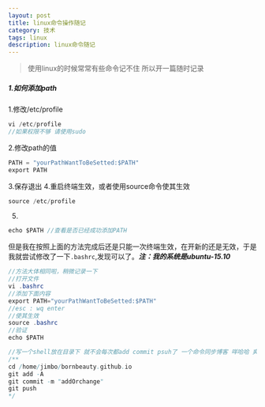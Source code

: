 ```yaml
---
layout: post
title: linux命令操作随记
category: 技术
tags: linux
description: linux命令随记
---
```


> 使用linux的时候常常有些命令记不住 所以开一篇随时记录

##### 1.如何添加path
1.修改/etc/profile
```java
vi /etc/profile
//如果权限不够 请使用sudo
```
2.修改path的值
```java
PATH = "yourPathWantToBeSetted:$PATH"
export PATH
```
3.保存退出 
4.重启终端生效，或者使用source命令使其生效
```java
source /etc/profile
```
5.
```java
echo $PATH //查看是否已经成功添加PATH
```

但是我在按照上面的方法完成后还是只能一次终端生效，在开新的还是无效，于是我就尝试修改了一下`.bashrc`,发现可以了。***注：我的系统是ubuntu-15.10***
```java
//方法大体相同啦，稍微记录一下
//打开文件
vi .bashrc
//添加下面内容
export PATH="yourPathWantToBeSetted:$PATH"
//esc : wq enter
//使其生效
source .bashrc
//验证
echo $PATH
```
```java
//写一个shell放在目录下 就不会每次都add commit psuh了 一个命令同步博客 咩哈哈 爽~
/**
cd /home/jimbo/bornbeauty.github.io
git add -A
git commit -m "addOrchange"
git push
*/
```


